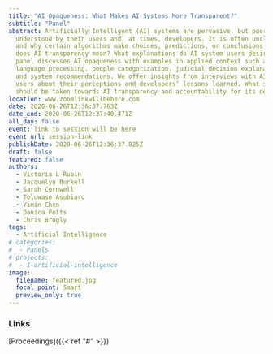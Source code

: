 ```yaml
---
title: "AI Opaqueness: What Makes AI Systems More Transparent?"
subtitle: "Panel"
abstract: Artificially Intelligent (AI) systems are pervasive, but poorly
  understood by their users and, at times, developers. It is often unclear how
  and why certain algorithms make choices, predictions, or conclusions. What
  does AI transparency mean? What explanations do AI system users desire? This
  panel discusses AI opaqueness with examples in applied context such as natural
  language processing, people categorization, judicial decision explanations,
  and system recommendations. We offer insights from interviews with AI system
  users about their perceptions and developers’ lessons learned. What steps
  should be taken towards AI transparency and accountability for its decisions?
location: www.zoomlinkwillbehere.com
date: 2020-06-26T12:36:37.763Z
date_end: 2020-06-26T12:37:40.471Z
all_day: false
event: link to session will be here
event_url: session-link
publishDate: 2020-06-26T12:36:37.825Z
draft: false
featured: false
authors:
  - Victoria L Rubin
  - Jacquelyn Burkell
  - Sarah Cornwell
  - Toluwase Asubiaro
  - Yimin Chen
  - Danica Potts
  - Chris Brogly
tags:
  - Artificial Intelligence
# categories:
#  - Panels
# projects:
#  - 1-artificial-intelligence
image:
  filename: featured.jpg
  focal_point: Smart
  preview_only: true
---
```


### Links 
[Proceedings]({{< ref "#" >}})